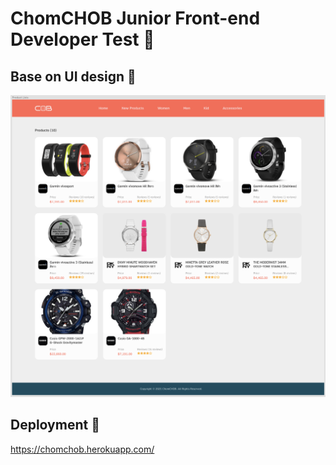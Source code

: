 # ChomCHOB Junior Front-end Developer Test 📄
## Base on UI design 🎨
![alt text](src/assets/UI_DESIGN.png)

## Deployment 🚀
https://chomchob.herokuapp.com/ 
